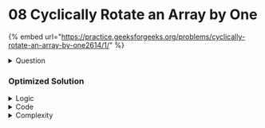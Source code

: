 # 08 Cyclically Rotate an Array by One

{% embed url="https://practice.geeksforgeeks.org/problems/cyclically-rotate-an-array-by-one2614/1/" %}

<details>

<summary>Question</summary>

Given an array, rotate the array by one position in clock-wise direction.\
&#x20;

**Example 1:**

```
Input:
N = 5
A[] = {1, 2, 3, 4, 5}
Output:
5 1 2 3 4
```

&#x20;

**Example 2:**

```
Input:
N = 8
A[] = {9, 8, 7, 6, 4, 2, 1, 3}
Output:
3 9 8 7 6 4 2 1
```

&#x20;

**Your Task:**  \
You don't need to read input or print anything. Your task is to complete the function **rotate()** which takes the array **A\[]** and its size **N** as inputs and modify the array.

&#x20;

**Expected Time Complexity:** O(N)\
**Expected Auxiliary Space:** O(1)

&#x20;

**Constraints:**\
1<=N<=105\
0<=a\[i]<=105

</details>

### Optimized Solution

<details>

<summary>Logic</summary>

Starting from the last element as `i` and `i` from `n - 1` to `1`

Copy left element at `i - 1` at `i`

This will overwrite last element.&#x20;

So before staring this process save the last element in a sepearte variable.

Place this saved element at index `0`

</details>

<details>

<summary>Code</summary>

```cpp
void rotate(int arr[], int n)
{
    int last = arr[n - 1];
    for(int i = n - 1; i > 0; i--)
        arr[i] = arr[i - 1];
        
    arr[0] = last;
}
```

</details>

<details>

<summary>Complexity</summary>

Time Complexity: $$O(n)$$

Space Complexity: $$O(1)$$

</details>
